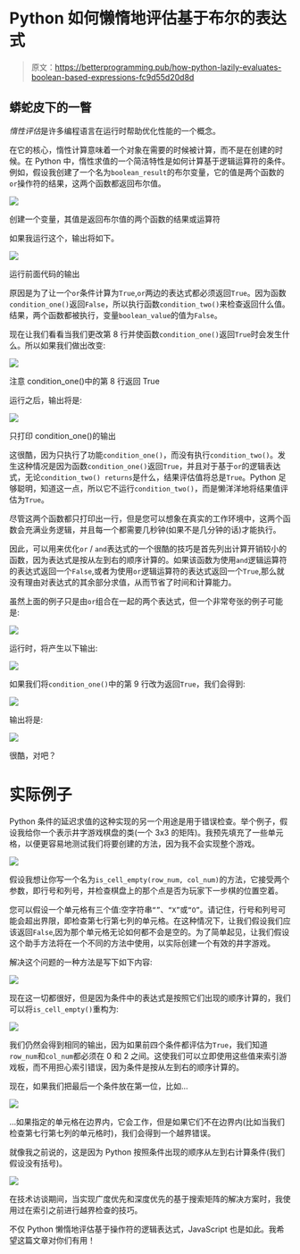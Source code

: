 # Python 如何懒惰地评估基于布尔的表达式

> 原文：<https://betterprogramming.pub/how-python-lazily-evaluates-boolean-based-expressions-fc9d55d20d8d>

## 蟒蛇皮下的一瞥

*惰性评估*是许多编程语言在运行时帮助优化性能的一个概念。

在它的核心，惰性计算意味着一个对象在需要的时候被计算，而不是在创建的时候。在 Python 中，惰性求值的一个简洁特性是如何计算基于逻辑运算符的条件。例如，假设我创建了一个名为`boolean_result`的布尔变量，它的值是两个函数的`or`操作符的结果，这两个函数都返回布尔值。

![](img/2b13ee89c5355d3fb615693221a1d8f8.png)

创建一个变量，其值是返回布尔值的两个函数的结果或运算符

如果我运行这个，输出将如下。

![](img/50eb8a163d854fdeacd446d744526bf2.png)

运行前面代码的输出

原因是为了让一个`or`条件计算为`True`,`or`两边的表达式都必须返回`True`。因为函数`condition_one()`返回`False`，所以执行函数`condition_two()`来检查返回什么值。结果，两个函数都被执行，变量`boolean_value`的值为`False`。

现在让我们看看当我们更改第 8 行并使函数`condition_one()`返回`True`时会发生什么。所以如果我们做出改变:

![](img/93694cf45c762dbc806263a762e61301.png)

注意 condition_one()中的第 8 行返回 True

运行之后，输出将是:

![](img/c5cfd57aeb95a612ba0d087a656fb933.png)

只打印 condition_one()的输出

这很酷，因为只执行了功能`condition_one()`，而没有执行`condition_two()`。发生这种情况是因为函数`condition_one()`返回`True`，并且对于基于`or`的逻辑表达式，无论`condition_two() returns`是什么，结果评估值将总是`True`。Python 足够聪明，知道这一点，所以它不运行`condition_two()`，而是懒洋洋地将结果值评估为`True`。

尽管这两个函数都只打印出一行，但是您可以想象在真实的工作环境中，这两个函数会充满业务逻辑，并且每一个都需要几秒钟(如果不是几分钟的话)才能执行。

因此，可以用来优化`or` / `and`表达式的一个很酷的技巧是首先列出计算开销较小的函数，因为表达式是按从左到右的顺序计算的。如果该函数为使用`and`逻辑运算符的表达式返回一个`False`,或者为使用`or`逻辑运算符的表达式返回一个`True`,那么就没有理由对表达式的其余部分求值，从而节省了时间和计算能力。

虽然上面的例子只是由`or`组合在一起的两个表达式，但一个非常夸张的例子可能是:

![](img/befba2c1af516628457fcb4725c49da9.png)

运行时，将产生以下输出:

![](img/ef91038a462326bdc95253f2cae172bb.png)

如果我们将`condition_one()`中的第 9 行改为返回`True`，我们会得到:

![](img/132b162567fb72009be36e4d11b6353c.png)

输出将是:

![](img/ecbf24a5b14561b7e7393925bea834d0.png)

很酷，对吧？

# 实际例子

Python 条件的延迟求值的这种实现的另一个用途是用于错误检查。举个例子，假设我给你一个表示井字游戏棋盘的类(一个 3x3 的矩阵)。我预先填充了一些单元格，以便更容易地测试我们将要创建的方法，因为我不会实现整个游戏。

![](img/a87337224e7796a07b5164a92a93b806.png)

假设我想让你写一个名为`is_cell_empty(row_num, col_num)`的方法，它接受两个参数，即行号和列号，并检查棋盘上的那个点是否为玩家下一步棋的位置空着。

您可以假设一个单元格有三个值:空字符串`“”`、`“X”`或`“O”`。请记住，行号和列号可能会超出界限，即检查第七行第七列的单元格。在这种情况下，让我们假设我们应该返回`False`,因为那个单元格无论如何都不会是空的。为了简单起见，让我们假设这个助手方法将在一个不同的方法中使用，以实际创建一个有效的井字游戏。

解决这个问题的一种方法是写下如下内容:

![](img/9fb6b37de6ce689ae64932e8e49d817c.png)

现在这一切都很好，但是因为条件中的表达式是按照它们出现的顺序计算的，我们可以将`is_cell_empty()`重构为:

![](img/7d180d910240bbcf77d2b7604942ea3c.png)

我们仍然会得到相同的输出，因为如果前四个条件都评估为`True`，我们知道`row_num`和`col_num`都必须在 0 和 2 之间。这使我们可以立即使用这些值来索引游戏板，而不用担心索引错误，因为条件是按从左到右的顺序计算的。

现在，如果我们把最后一个条件放在第一位，比如…

![](img/845184d4ca03d1b466b1f6a3db99519d.png)

…如果指定的单元格在边界内，它会工作，但是如果它们不在边界内(比如当我们检查第七行第七列的单元格时)，我们会得到一个越界错误。

就像我之前说的，这是因为 Python 按照条件出现的顺序从左到右计算条件(我们假设没有括号)。

![](img/98936dda260155b4ccf548700cc71d4f.png)

在技术访谈期间，当实现广度优先和深度优先的基于搜索矩阵的解决方案时，我使用过在索引之前进行越界检查的技巧。

不仅 Python 懒惰地评估基于操作符的逻辑表达式，JavaScript 也是如此。我希望这篇文章对你们有用！
